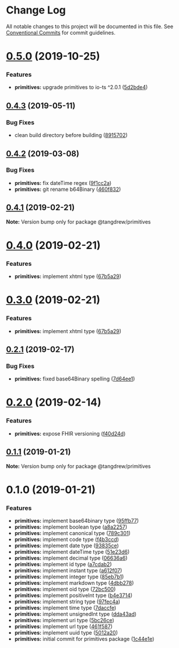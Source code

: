 # Change Log

All notable changes to this project will be documented in this file.
See [Conventional Commits](https://conventionalcommits.org) for commit guidelines.

# [0.5.0](https://github.com/tangdrew/fhir-ts/compare/@tangdrew/primitives@0.4.3...@tangdrew/primitives@0.5.0) (2019-10-25)


### Features

* **primitives:** upgrade primitives to io-ts ^2.0.1 ([5d2bde4](https://github.com/tangdrew/fhir-ts/commit/5d2bde4))





## [0.4.3](https://github.com/tangdrew/fhir-ts/compare/@tangdrew/primitives@0.4.2...@tangdrew/primitives@0.4.3) (2019-05-11)


### Bug Fixes

* clean build directory before building ([8915702](https://github.com/tangdrew/fhir-ts/commit/8915702))





## [0.4.2](https://github.com/tangdrew/fhir-ts/compare/@tangdrew/primitives@0.4.1...@tangdrew/primitives@0.4.2) (2019-03-08)


### Bug Fixes

* **primitives:** fix dateTime regex ([9f1cc2a](https://github.com/tangdrew/fhir-ts/commit/9f1cc2a))
* **primitives:** git rename b64Binary ([460f832](https://github.com/tangdrew/fhir-ts/commit/460f832))





## [0.4.1](https://github.com/tangdrew/fhir-ts/compare/@tangdrew/primitives@0.4.0...@tangdrew/primitives@0.4.1) (2019-02-21)

**Note:** Version bump only for package @tangdrew/primitives





# [0.4.0](https://github.com/tangdrew/fhir-ts/compare/@tangdrew/primitives@0.2.1...@tangdrew/primitives@0.4.0) (2019-02-21)


### Features

* **primitives:** implement xhtml type ([67b5a29](https://github.com/tangdrew/fhir-ts/commit/67b5a29))





# [0.3.0](https://github.com/tangdrew/fhir-ts/compare/@tangdrew/primitives@0.2.1...@tangdrew/primitives@0.3.0) (2019-02-21)


### Features

* **primitives:** implement xhtml type ([67b5a29](https://github.com/tangdrew/fhir-ts/commit/67b5a29))





## [0.2.1](https://github.com/tangdrew/fhir-ts/compare/@tangdrew/primitives@0.2.0...@tangdrew/primitives@0.2.1) (2019-02-17)


### Bug Fixes

* **primitives:** fixed base64Binary spelling ([7d64ee1](https://github.com/tangdrew/fhir-ts/commit/7d64ee1))





# [0.2.0](https://github.com/tangdrew/fhir-ts/compare/@tangdrew/primitives@0.1.1...@tangdrew/primitives@0.2.0) (2019-02-14)


### Features

* **primitives:** expose FHIR versioning ([f40d24d](https://github.com/tangdrew/fhir-ts/commit/f40d24d))





## [0.1.1](https://github.com/tangdrew/fhir-ts/compare/@tangdrew/primitives@0.1.0...@tangdrew/primitives@0.1.1) (2019-01-21)

**Note:** Version bump only for package @tangdrew/primitives





# 0.1.0 (2019-01-21)


### Features

* **primitives:** implement base64binary type ([95ffb77](https://github.com/tangdrew/fhir-ts/commit/95ffb77))
* **primitives:** implement boolean type ([a8a2257](https://github.com/tangdrew/fhir-ts/commit/a8a2257))
* **primitives:** implement canonical type ([789c301](https://github.com/tangdrew/fhir-ts/commit/789c301))
* **primitives:** implement code type ([f4b3ccd](https://github.com/tangdrew/fhir-ts/commit/f4b3ccd))
* **primitives:** implement date type ([93835ce](https://github.com/tangdrew/fhir-ts/commit/93835ce))
* **primitives:** implement dateTime type ([51e23d6](https://github.com/tangdrew/fhir-ts/commit/51e23d6))
* **primitives:** implement decimal type ([06636a6](https://github.com/tangdrew/fhir-ts/commit/06636a6))
* **primitives:** implement id type ([a7cdab2](https://github.com/tangdrew/fhir-ts/commit/a7cdab2))
* **primitives:** implement instant type ([a612f07](https://github.com/tangdrew/fhir-ts/commit/a612f07))
* **primitives:** implement integer type ([85eb7b1](https://github.com/tangdrew/fhir-ts/commit/85eb7b1))
* **primitives:** implement markdown type ([4dbb278](https://github.com/tangdrew/fhir-ts/commit/4dbb278))
* **primitives:** implement oid type ([72bc500](https://github.com/tangdrew/fhir-ts/commit/72bc500))
* **primitives:** implement positiveInt type ([b4e3714](https://github.com/tangdrew/fhir-ts/commit/b4e3714))
* **primitives:** implement string type ([97fec4a](https://github.com/tangdrew/fhir-ts/commit/97fec4a))
* **primitives:** implement time type ([7daccfe](https://github.com/tangdrew/fhir-ts/commit/7daccfe))
* **primitives:** implement unsignedInt type ([dda43ad](https://github.com/tangdrew/fhir-ts/commit/dda43ad))
* **primitives:** implement uri type ([5bc26ce](https://github.com/tangdrew/fhir-ts/commit/5bc26ce))
* **primitives:** implement url type ([461f587](https://github.com/tangdrew/fhir-ts/commit/461f587))
* **primitives:** implement uuid type ([5012a20](https://github.com/tangdrew/fhir-ts/commit/5012a20))
* **primitives:** initial commit for primitives package ([1c44e1e](https://github.com/tangdrew/fhir-ts/commit/1c44e1e))
